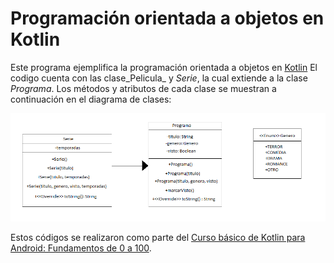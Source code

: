 # Programación orientada a objetos en Kotlin

Este programa ejemplifica la programación orientada a objetos en [Kotlin] El codigo cuenta con las clase_Pelicula_ y _Serie_, la cual extiende a la clase _Programa_. Los métodos y atributos de cada clase se muestran a continuación en el diagrama de clases:

![Diagrama de clases](clases.png)

Estos códigos se realizaron como parte del [Curso básico de Kotlin para Android: Fundamentos de 0 a 100].

[Kotlin]: <https://kotlinlang.org/>
[Curso básico de Kotlin para Android: Fundamentos de 0 a 100]: <https://www.udemy.com/course/fundamentos-de-kotlin-android/>
